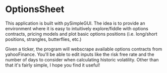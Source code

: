 # OptionsSheet

This application is built with pySimpleGUI. The idea is to provide an environment where it is easy to intuitively explore/fiddle 
with options contracts, pricing models and plot basic options positions (i.e. long/short positions, strangles, butterflies, etc.)

Given a ticker, the program will webscrape available options contracts from yahooFinance. You'll be able to edit inputs like the risk free rate and the
number of days to consider when calculating historic volatility. Other than that it's fairly simple, I hope you find it useful!
